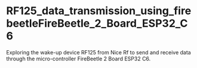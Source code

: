# RF125_data_transmission_using_firebeetleFireBeetle_2_Board_ESP32_C6
Exploring the wake-up device RF125 from Nice Rf to send and receive data through the micro-controller FireBeetle 2 Board ESP32 C6.

